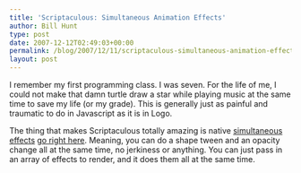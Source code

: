```yaml
---
title: 'Scriptaculous: Simultaneous Animation Effects'
author: Bill Hunt
type: post
date: 2007-12-12T02:49:03+00:00
permalink: /blog/2007/12/11/scriptaculous-simultaneous-animation-effects/
layout: post
---
```

I remember my first programming class. I was seven. For the life of me, I could not make that damn turtle draw a star while playing music at the same time to save my life (or my grade). This is generally just as painful and traumatic to do in Javascript as it is in Logo.

The thing that makes Scriptaculous totally amazing is native [simultaneous effects][1] [go right here][2]. Meaning, you can do a shape tween and an opacity change all at the same time, no jerkiness or anything. You can just pass in an array of effects to render, and it does them all at the same time.

 [1]: http://github.com/madrobby/scriptaculous/wikis/effect-parallel
 [2]: http://biturlz.com/zZfytRW